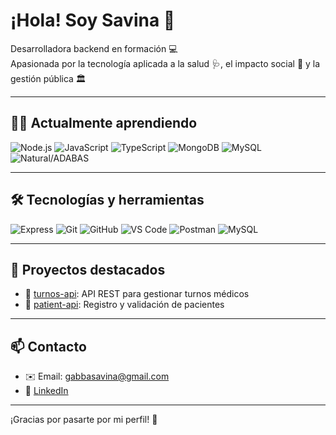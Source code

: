# ¡Hola! Soy Savina 👋

Desarrolladora backend en formación 💻  
Apasionada por la tecnología aplicada a la salud 🩺, el impacto social 🌱 y la gestión pública 🏛️

---

## 👩‍💻 Actualmente aprendiendo

![Node.js](https://img.shields.io/badge/Node.js-339933?style=for-the-badge&logo=node.js&logoColor=white)
![JavaScript](https://img.shields.io/badge/JavaScript-F7DF1E?style=for-the-badge&logo=javascript&logoColor=black)
![TypeScript](https://img.shields.io/badge/TypeScript-3178C6?style=for-the-badge&logo=typescript&logoColor=white)
![MongoDB](https://img.shields.io/badge/MongoDB-47A248?style=for-the-badge&logo=mongodb&logoColor=white)
![MySQL](https://img.shields.io/badge/MySQL-00758F?style=for-the-badge&logo=mysql&logoColor=white)
![Natural/ADABAS](https://img.shields.io/badge/Natural%2FADABAS-mainframe-blue?style=for-the-badge)

---

## 🛠️ Tecnologías y herramientas

![Express](https://img.shields.io/badge/Express.js-404D59?style=for-the-badge)
![Git](https://img.shields.io/badge/Git-F05032?style=for-the-badge&logo=git&logoColor=white)
![GitHub](https://img.shields.io/badge/GitHub-181717?style=for-the-badge&logo=github&logoColor=white)
![VS Code](https://img.shields.io/badge/VS%20Code-007ACC?style=for-the-badge&logo=visual-studio-code&logoColor=white)
![Postman](https://img.shields.io/badge/Postman-FF6C37?style=for-the-badge&logo=postman&logoColor=white)
![MySQL](https://img.shields.io/badge/MySQL-00758F?style=for-the-badge&logo=mysql&logoColor=white)

---

## 🚀 Proyectos destacados

- 🔹 [turnos-api](https://github.com/gabbaSavina/turnos-api): API REST para gestionar turnos médicos
- 🔹 [patient-api](https://github.com/gabbaSavina/patient-api): Registro y validación de pacientes

---

## 📫 Contacto

- ✉️ Email: gabbasavina@gmail.com  
- 💼 [LinkedIn](https://www.linkedin.com/in/tuusuario)

---

¡Gracias por pasarte por mi perfil! 🌟

